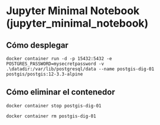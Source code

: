 # Jupyter Minimal Notebook (jupyter_minimal_notebook)

## Cómo desplegar

`docker container run -d -p 15432:5432 -e POSTGRES_PASSWORD=mysecretpassword -v .\datadir:/var/lib/postgresql/data --name postgis-dig-01 postgis/postgis:12-3.3-alpine`

## Cómo eliminar el contenedor

```
docker container stop postgis-dig-01

docker container rm postgis-dig-01
```
